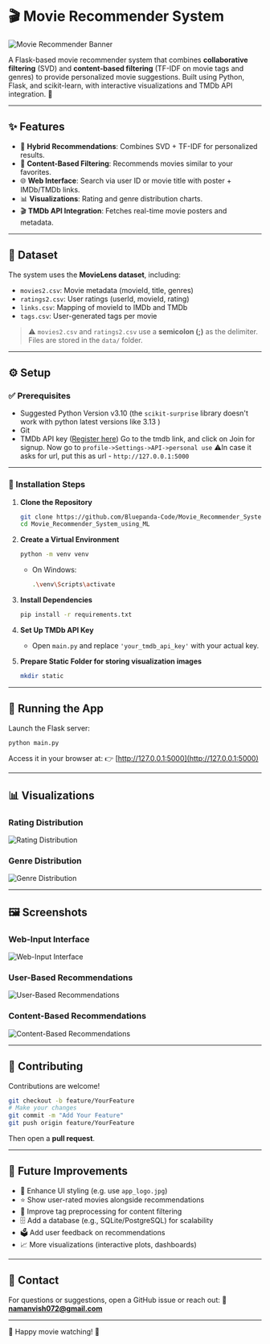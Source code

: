 # 🎬 Movie Recommender System

![Movie Recommender Banner](https://github.com/Bluepanda-Code/Movie_Recommender_System_using_ML/blob/master/git_images/banner.png)

A Flask-based movie recommender system that combines **collaborative filtering** (SVD) and **content-based filtering** (TF-IDF on movie tags and genres) to provide personalized movie suggestions. Built using Python, Flask, and scikit-learn, with interactive visualizations and TMDb API integration. 🚀

---

## ✨ Features

- 🔁 **Hybrid Recommendations**: Combines SVD + TF-IDF for personalized results.
- 🎯 **Content-Based Filtering**: Recommends movies similar to your favorites.
- 🌐 **Web Interface**: Search via user ID or movie title with poster + IMDb/TMDb links.
- 📊 **Visualizations**: Rating and genre distribution charts.
- 🎬 **TMDb API Integration**: Fetches real-time movie posters and metadata.

---

## 📂 Dataset

The system uses the **MovieLens dataset**, including:

- `movies2.csv`: Movie metadata (movieId, title, genres)
- `ratings2.csv`: User ratings (userId, movieId, rating)
- `links.csv`: Mapping of movieId to IMDb and TMDb
- `tags.csv`: User-generated tags per movie

> ⚠️ `movies2.csv` and `ratings2.csv` use a **semicolon (;)** as the delimiter. Files are stored in the `data/` folder.

---

## ⚙️ Setup

### ✅ Prerequisites

- Suggested Python Version v3.10 (the `scikit-surprise` library doesn't work with python latest versions like 3.13 )
- Git
- TMDb API key ([Register here](https://www.themoviedb.org/))
  Go to the tmdb link, and click on Join for signup. Now go to `profile->Settings->API->personal use`
  ⚠️In case it asks for url, put this as url - `http://127.0.0.1:5000`

---

### 🧰 Installation Steps

1. **Clone the Repository**
   ```bash
   git clone https://github.com/Bluepanda-Code/Movie_Recommender_System_using_ML.git
   cd Movie_Recommender_System_using_ML
   ```
2. **Create a Virtual Environment**

   ```bash
   python -m venv venv
   ```

   * On Windows:

     ```bash
     .\venv\Scripts\activate
     ```

3. **Install Dependencies**

   ```bash
   pip install -r requirements.txt
   ```

4. **Set Up TMDb API Key**

   * Open `main.py` and replace `'your_tmdb_api_key'` with your actual key.

5. **Prepare Static Folder for storing visualization images**

   ```bash
   mkdir static
   ```

---

## 🚀 Running the App

Launch the Flask server:

```bash
python main.py
```

Access it in your browser at:
👉 [http://127.0.0.1:5000](http://127.0.0.1:5000)

---

## 📊 Visualizations

### Rating Distribution

![Rating Distribution](https://github.com/Bluepanda-Code/Movie_Recommender_System_using_ML/blob/master/git_images/rating_distribution.png)

### Genre Distribution

![Genre Distribution](https://github.com/Bluepanda-Code/Movie_Recommender_System_using_ML/blob/master/git_images/genre_distribution.png)

---

## 🖼️ Screenshots


### Web-Input Interface

![Web-Input Interface](https://github.com/Bluepanda-Code/Movie_Recommender_System_using_ML/blob/master/git_images/web_interface.png)

### User-Based Recommendations

![User-Based Recommendations](https://github.com/Bluepanda-Code/Movie_Recommender_System_using_ML/blob/master/git_images/user_based.png)

### Content-Based Recommendations

![Content-Based Recommendations](https://github.com/Bluepanda-Code/Movie_Recommender_System_using_ML/blob/master/git_images/content_based.png)

---

## 🤝 Contributing

Contributions are welcome!

```bash
git checkout -b feature/YourFeature
# Make your changes
git commit -m "Add Your Feature"
git push origin feature/YourFeature
```

Then open a **pull request**.

---

## 🔮 Future Improvements

* 💄 Enhance UI styling (e.g. use `app_logo.jpg`)
* ⭐ Show user-rated movies alongside recommendations
* 🧹 Improve tag preprocessing for content filtering
* 🗄 Add a database (e.g., SQLite/PostgreSQL) for scalability
* 🗳 Add user feedback on recommendations
* 📈 More visualizations (interactive plots, dashboards)

---

## 📧 Contact

For questions or suggestions, open a GitHub issue or reach out:
📮 **[namanvish072@gmail.com](mailto:namanvish072@gmail.com)**

---

🎉 Happy movie watching! 🍿
